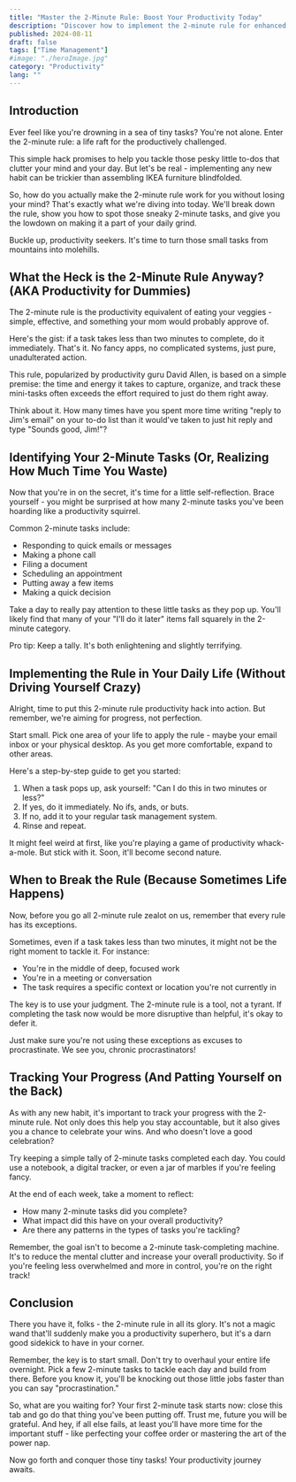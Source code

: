 ```yaml
---
title: "Master the 2-Minute Rule: Boost Your Productivity Today"
description: "Discover how to implement the 2-minute rule for enhanced productivity. Learn to tackle small tasks efficiently and transform your daily routine. Start now!"
published: 2024-08-11
draft: false
tags: ["Time Management"]
#image: "./heroImage.jpg"
category: "Productivity"
lang: ""
---
```



## Introduction

Ever feel like you're drowning in a sea of tiny tasks? You're not alone. Enter the 2-minute rule: a life raft for the productively challenged.

This simple hack promises to help you tackle those pesky little to-dos that clutter your mind and your day. But let's be real - implementing any new habit can be trickier than assembling IKEA furniture blindfolded.

So, how do you actually make the 2-minute rule work for you without losing your mind? That's exactly what we're diving into today. We'll break down the rule, show you how to spot those sneaky 2-minute tasks, and give you the lowdown on making it a part of your daily grind.


Buckle up, productivity seekers. It's time to turn those small tasks from mountains into molehills.

## What the Heck is the 2-Minute Rule Anyway? (AKA Productivity for Dummies)

The 2-minute rule is the productivity equivalent of eating your veggies - simple, effective, and something your mom would probably approve of.

Here's the gist: if a task takes less than two minutes to complete, do it immediately. That's it. No fancy apps, no complicated systems, just pure, unadulterated action.

This rule, popularized by productivity guru David Allen, is based on a simple premise: the time and energy it takes to capture, organize, and track these mini-tasks often exceeds the effort required to just do them right away.

Think about it. How many times have you spent more time writing "reply to Jim's email" on your to-do list than it would've taken to just hit reply and type "Sounds good, Jim!"?

## Identifying Your 2-Minute Tasks (Or, Realizing How Much Time You Waste)

Now that you're in on the secret, it's time for a little self-reflection. Brace yourself - you might be surprised at how many 2-minute tasks you've been hoarding like a productivity squirrel.

Common 2-minute tasks include:

- Responding to quick emails or messages
- Making a phone call
- Filing a document
- Scheduling an appointment
- Putting away a few items
- Making a quick decision

Take a day to really pay attention to these little tasks as they pop up. You'll likely find that many of your "I'll do it later" items fall squarely in the 2-minute category.

Pro tip: Keep a tally. It's both enlightening and slightly terrifying.

## Implementing the Rule in Your Daily Life (Without Driving Yourself Crazy)

Alright, time to put this 2-minute rule productivity hack into action. But remember, we're aiming for progress, not perfection.

Start small. Pick one area of your life to apply the rule - maybe your email inbox or your physical desktop. As you get more comfortable, expand to other areas.

Here's a step-by-step guide to get you started:

1. When a task pops up, ask yourself: "Can I do this in two minutes or less?"
2. If yes, do it immediately. No ifs, ands, or buts.
3. If no, add it to your regular task management system.
4. Rinse and repeat.

It might feel weird at first, like you're playing a game of productivity whack-a-mole. But stick with it. Soon, it'll become second nature.

## When to Break the Rule (Because Sometimes Life Happens)

Now, before you go all 2-minute rule zealot on us, remember that every rule has its exceptions.

Sometimes, even if a task takes less than two minutes, it might not be the right moment to tackle it. For instance:

- You're in the middle of deep, focused work
- You're in a meeting or conversation
- The task requires a specific context or location you're not currently in

The key is to use your judgment. The 2-minute rule is a tool, not a tyrant. If completing the task now would be more disruptive than helpful, it's okay to defer it.

Just make sure you're not using these exceptions as excuses to procrastinate. We see you, chronic procrastinators!

## Tracking Your Progress (And Patting Yourself on the Back)

As with any new habit, it's important to track your progress with the 2-minute rule. Not only does this help you stay accountable, but it also gives you a chance to celebrate your wins. And who doesn't love a good celebration?

Try keeping a simple tally of 2-minute tasks completed each day. You could use a notebook, a digital tracker, or even a jar of marbles if you're feeling fancy.

At the end of each week, take a moment to reflect:

- How many 2-minute tasks did you complete?
- What impact did this have on your overall productivity?
- Are there any patterns in the types of tasks you're tackling?

Remember, the goal isn't to become a 2-minute task-completing machine. It's to reduce the mental clutter and increase your overall productivity. So if you're feeling less overwhelmed and more in control, you're on the right track!

## Conclusion

There you have it, folks - the 2-minute rule in all its glory. It's not a magic wand that'll suddenly make you a productivity superhero, but it's a darn good sidekick to have in your corner.

Remember, the key is to start small. Don't try to overhaul your entire life overnight. Pick a few 2-minute tasks to tackle each day and build from there. Before you know it, you'll be knocking out those little jobs faster than you can say "procrastination."

So, what are you waiting for? Your first 2-minute task starts now: close this tab and go do that thing you've been putting off. Trust me, future you will be grateful. And hey, if all else fails, at least you'll have more time for the important stuff - like perfecting your coffee order or mastering the art of the power nap.

Now go forth and conquer those tiny tasks! Your productivity journey awaits.
